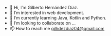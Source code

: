 - 👋 Hi, I’m Gilberto Hernández Díaz.
- 👀 I’m interested in web development.
- 🌱 I’m currently learning Java, Kotlin and Python.
- 💞️ I’m looking to collaborate on ...
- 📫 How to reach me gilhdezdiaz04@gmail.com

<!---
gilhdezdiaz/gilhdezdiaz is a ✨ special ✨ repository because its `README.md` (this file) appears on your GitHub profile.
You can click the Preview link to take a look at your changes.
--->
